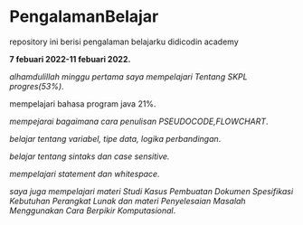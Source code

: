 # PengalamanBelajar
repository ini berisi pengalaman belajarku didicodin academy

**7 febuari 2022-11 febuari 2022.**

*alhamdulillah minggu pertama saya mempelajari Tentang SKPL progres(53%)*.

mempelajari bahasa program java 21%.

*mempejarai bagaimana cara penulisan PSEUDOCODE,FLOWCHART*.

*belajar tentang variabel, tipe data, logika perbandingan*.

*belajar tentang sintaks dan case sensitive.*

*mempelajari statement dan whitespace.*

*saya juga mempelajari materi  Studi Kasus Pembuatan Dokumen Spesifikasi Kebutuhan Perangkat Lunak dan materi Penyelesaian Masalah Menggunakan Cara Berpikir Komputasional*.
